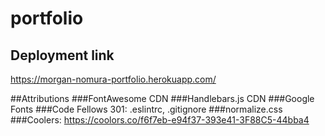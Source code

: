 # portfolio

## Deployment link
https://morgan-nomura-portfolio.herokuapp.com/

##Attributions
###FontAwesome CDN
###Handlebars.js CDN
###Google Fonts
###Code Fellows 301: .eslintrc, .gitignore
###normalize.css
###Coolers: https://coolors.co/f6f7eb-e94f37-393e41-3F88C5-44bba4
